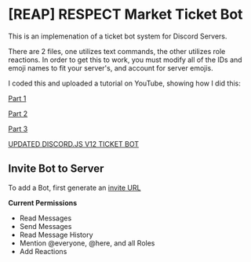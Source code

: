 # [REAP] RESPECT Market Ticket Bot

This is an implemenation of a ticket bot system for Discord Servers. 

There are 2 files, one utilizes text commands, the other utilizes role reactions. In order to get this to work, you must modify all of the IDs and emoji names to fit your server's, and account for server emojis.

I coded this and uploaded a tutorial on YouTube, showing how I did this:

[Part 1](https://youtu.be/Q4VNnCQkg4I)

[Part 2](https://youtu.be/TXQJhuZNthI)

[Part 3](https://youtu.be/75-G4FkEbp4)

[UPDATED DISCORD.JS V12 TICKET BOT](https://www.youtube.com/watch?v=KctjPfO5LxU)

## Invite Bot to Server
To add a Bot, first generate an [invite URL](https://discordapi.com/permissions.html)

**Current Permissions**
- Read Messages
- Send Messages
- Read Message History
- Mention @everyone, @here, and all Roles
- Add Reactions